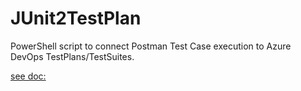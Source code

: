 # JUnit2TestPlan
PowerShell script to connect Postman Test Case execution to Azure DevOps TestPlans/TestSuites.

[see doc:](https://www.linkedin.com)